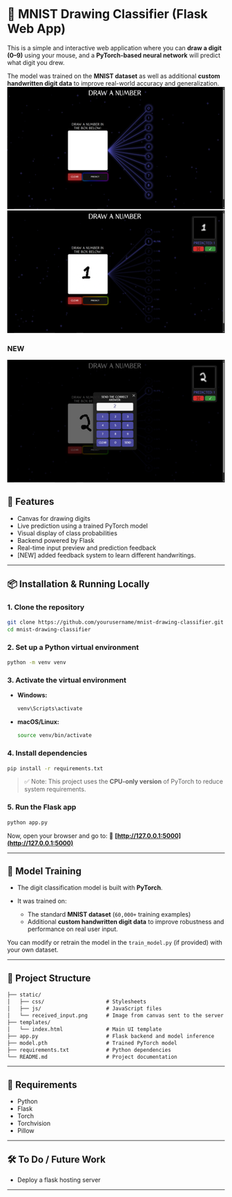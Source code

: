 # 🧠 MNIST Drawing Classifier (Flask Web App)

This is a simple and interactive web application where you can **draw a digit (0–9)** using your mouse, and a **PyTorch-based neural network** will predict what digit you drew.

The model was trained on the **MNIST dataset** as well as additional **custom handwritten digit data** to improve real-world accuracy and generalization.
![alt text](img/empty.png)
![alt text](img/pred.png)
### NEW
![alt text](img/kepad.png)
## 🚀 Features

- Canvas for drawing digits
- Live prediction using a trained PyTorch model
- Visual display of class probabilities
- Backend powered by Flask
- Real-time input preview and prediction feedback
- [NEW] added feedback system to learn different handwritings.

---

## 📦 Installation & Running Locally

### 1. Clone the repository

```bash
git clone https://github.com/yourusername/mnist-drawing-classifier.git
cd mnist-drawing-classifier
````

### 2. Set up a Python virtual environment

```bash
python -m venv venv
```

### 3. Activate the virtual environment

* **Windows:**

  ```bash
  venv\Scripts\activate
  ```

* **macOS/Linux:**

  ```bash
  source venv/bin/activate
  ```

### 4. Install dependencies

```bash
pip install -r requirements.txt
```

> ✅ Note: This project uses the **CPU-only version** of PyTorch to reduce system requirements.

### 5. Run the Flask app

```bash
python app.py
```

Now, open your browser and go to:
📍 **[http://127.0.0.1:5000](http://127.0.0.1:5000)**

---

## 🧠 Model Training

* The digit classification model is built with **PyTorch**.
* It was trained on:

  * The standard **MNIST dataset** (`60,000+` training examples)
  * Additional **custom handwritten digit data** to improve robustness and performance on real user input.

You can modify or retrain the model in the `train_model.py` (if provided) with your own dataset.

---

## 📁 Project Structure

```
├── static/
│   ├── css/                    # Stylesheets
│   ├── js/                     # JavaScript files
│   └── received_input.png      # Image from canvas sent to the server
├── templates/
│   └── index.html              # Main UI template
├── app.py                      # Flask backend and model inference
├── model.pth                   # Trained PyTorch model
├── requirements.txt            # Python dependencies
└── README.md                   # Project documentation
```

---

## 📌 Requirements

* Python 
* Flask
* Torch
* Torchvision
* Pillow

---

## 🛠️ To Do / Future Work

* Deploy a flask hosting server

---